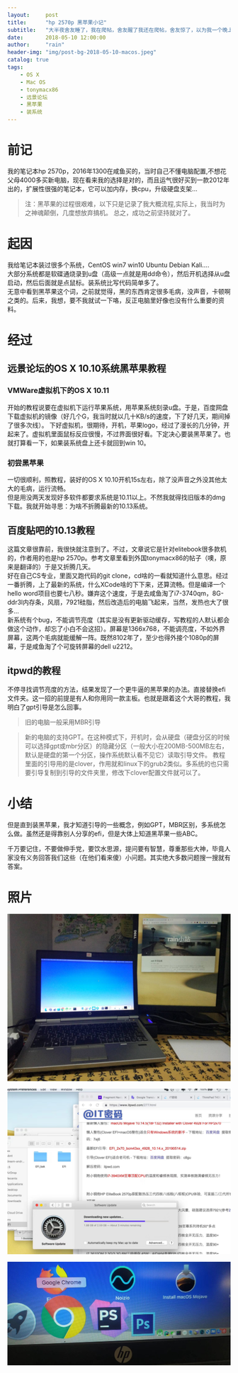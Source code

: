 ```yaml
---
layout:     post
title:      "hp 2570p 黑苹果小记"
subtitle:   "大半夜舍友睡了，我在爬帖，舍友醒了我还在爬帖，舍友惊了，以为我一个晚上都在装系统...."
date:       2018-05-10 12:00:00
author:     "rain"
header-img: "img/post-bg-2018-05-10-macos.jpeg"
catalog: true
tags:
    - OS X
    - Mac OS
    - tonymacx86
    - 远景论坛
    - 黑苹果
    - 装系统
---
```

# 前记
我的笔记本hp 2570p，2016年1300在咸鱼买的，当时自己不懂电脑配置,不想花父母4000多买新电脑，现在看来我的选择是对的，而且运气很好买到一款2012年出的，扩展性很强的笔记本，它可以加内存，换cpu，升级硬盘支架...
> 注：黑苹果的过程很艰难，以下只是记录了我大概流程,实际上，我当时为之神魂颠倒，几度想放弃搞机。
> 总之，成功之前坚持就对了。

# 起因
我给笔记本装过很多个系统，CentOS win7 win10 Ubuntu Debian Kali....
<br/>
大部分系统都是软碟通烧录到u盘（高级一点就是用dd命令），然后开机选择从u盘启动，然后后面就是点鼠标。装系统比写代码简单多了。
<br/>
无意中看到黑苹果这个词，之前就觉得，黑的东西肯定很多毛病，没声音，卡顿啊之类的。后来，我想，要不我就试一下咯，反正电脑里好像也没有什么重要的资料。
# 经过
## 远景论坛的OS X 10.10系统黑苹果教程
### VMWare虚拟机下的OS X 10.11
开始的教程说要在虚拟机下运行苹果系统，用苹果系统刻录u盘。于是，百度网盘下载虚拟机的镜像（好几个G，我当时就以几十KB/s的速度，下了好几天，期间掉了很多次线）。
下好虚拟机，很期待，开机，苹果logo，经过了漫长的几分钟，开起来了。虚拟机里面鼠标反应很慢，不过界面很好看。下定决心要装黑苹果了。也就打算看一下，如果装系统盘上还卡就回到win 10。
### 初尝黑苹果
一切很顺利，照教程，装好的OS X 10.10开机15s左右，除了没声音之外没其他太大的毛病，运行流畅。
<br/>
但是用没两天发现好多软件都要求系统是10.11以上。不然我就得找旧版本的dmg下载。我就开始寻思：为啥不折腾最新的10.13系统。
## 百度贴吧的10.13教程
这篇文章很靠前，我很快就注意到了。不过，文章说它是针对elitebook很多款机的，作者用的也是hp 2570p。参考文章里看到外国tonymacx86的帖子（噢，原来是翻译的）于是又折腾几天。
<br/>
好在自己CS专业，里面又跑代码的git clone，cd啥的一看就知道什么意思。经过一番折腾，上了最新的系统，什么XCode啥的下下来，还算流畅。但是编译一个hello word项目也要七八秒。嫌弃这个速度，于是去咸鱼淘了i7-3740qm，8G-ddr3l内存条，风扇，7921硅脂，然后改造后的电脑飞起来，当然，发热也大了很多...
<br/>
新系统有个bug，不能调节亮度（其实是没有更新驱动缓存，写教程的人默认都会做这个动作，却忘了小白不会这招）。屏幕是1366x768，不能调亮度，不如外界屏幕，这两个毛病就能缓解一阵。既然8102年了，至少也得外接个1080p的屏幕，于是咸鱼淘了个可旋转屏幕的dell u2212。
## itpwd的教程
不停寻找调节亮度的方法，结果发现了一个更牛逼的黑苹果的办法。直接替换efi文件夹。这一招的前提是有人和你用同一款主板。也就是跟着这个大哥的教程，我明白了gpt引导是怎么回事。
> 旧的电脑一般采用MBR引导

> 新的电脑的支持GPT。在这种模式下，开机时，会从硬盘（硬盘分区的时候可以选择gpt或mbr分区）的隐藏分区（一般大小在200MB-500MB左右，默认是硬盘的第一个分区，操作系统默认看不见它）读取引导文件。
教程里面的引导用的是clover，作用就和linux下的grub2类似。多系统的也只需要引导复制到引导的文件夹里，修改下clover配置文件就可以了。
    

# 小结
但是直到装黑苹果，我才知道引导的一些概念，例如GPT，MBR区别，多系统怎么做。虽然还是得靠别人分享的efi，但是大体上知道黑苹果一些ABC。

千万要记住，不要做伸手党，要饮水思源，提问要有智慧，尊重那些大神，毕竟人家没有义务回答我们这些（在他们看来傻）小问题。其实绝大多数问题搜一搜就有答案。

# 照片
![1](/img/post-bg-2018-05-10-macos.jpeg) 

![image-20231213223957471](/img/126ca15bdd8750ed91b26eaa2e4ba45b.JPG)

![image-20231213223957471](/img/dbfbd92a2b343c30b6afcd4f18fcb627.JPG)

